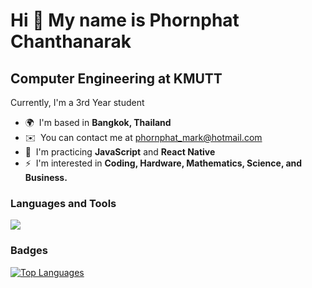 Hi 👋 My name is Phornphat Chanthanarak
==============================================================================================================================================

Computer Engineering at KMUTT
-----------------------------

Currently, I'm a 3rd Year student

* 🌍  I'm based in **Bangkok, Thailand**
* ✉️  You can contact me at [phornphat\_mark@hotmail.com](mailto:phornphat_mark@hotmail.com)
* 🧠  I'm practicing **JavaScript** and **React Native**
* ⚡  I'm interested in **Coding, Hardware, Mathematics, Science, and Business.**

<h3 align = "left">Languages and Tools</h3>
<p align="left">
  <a href="https://skillicons.dev">
    <img src="https://skillicons.dev/icons?i=html,css,js,react,figma,php,mysql,mongodb,linux,c,py,arduino,vscode,git"/>
  </a>
</p>

### Badges
<a href="https://github.com/markPhornphat" align="middle">
  <img src="https://github-readme-stats.vercel.app/api/top-langs/?username=markPhornphat&langs_count=10&title_color=0891b2&text_color=ffffff&icon_color=0891b2&bg_color=1c1917&hide_border=true&locale=en&custom_title=Top%20%Languages" alt="Top Languages" />
<!--   <img src="https://github-readme-stats.vercel.app/api/top-langs/?username=markPhornphat&layout=pie)(https://github.com/markPhornphat/github-readme-stats)" /> -->
</a>
